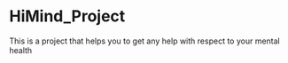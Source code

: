 # HiMind_Project

This is a project that helps you to get any help with respect to your mental health
